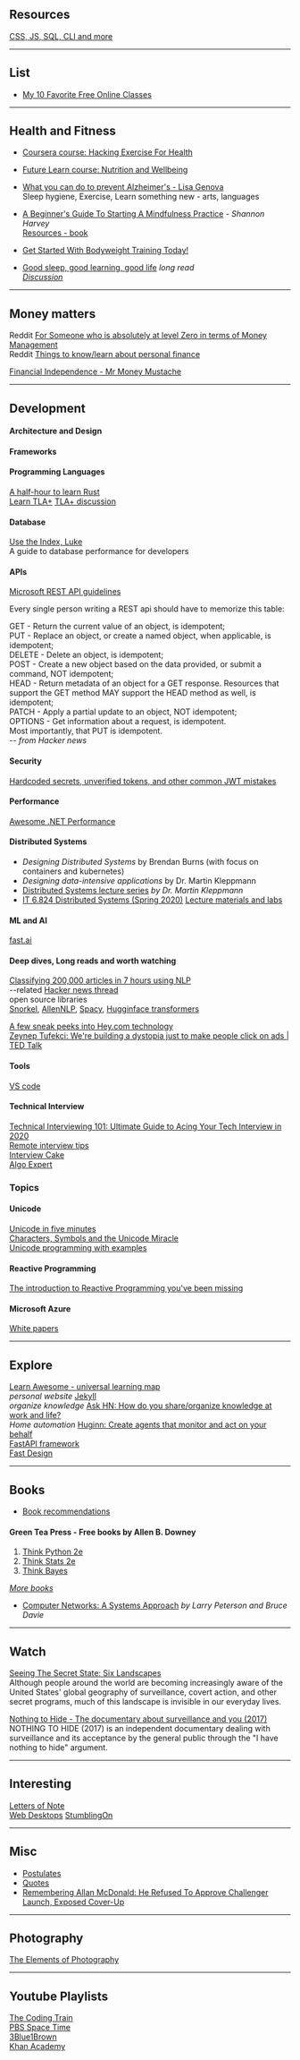 ## Resources
[CSS, JS, SQL, CLI and more](resources.md)

---

## List
- [My 10 Favorite Free Online Classes](https://www.scotthyoung.com/blog/2021/03/15/best-online-classes/)

---

## Health and Fitness
- [Coursera course: Hacking Exercise For Health](health/hackexercise.md)
- [Future Learn course: Nutrition and Wellbeing](health/nutrition-wellbeing.md)
- [What you can do to prevent Alzheimer's - Lisa Genova](https://www.ted.com/talks/lisa_genova_what_you_can_do_to_prevent_alzheimer_s#t-12210)  
Sleep hygiene, Exercise, Learn something new - arts, languages  
- [A Beginner's Guide To Starting A Mindfulness Practice](https://www.shannonharvey.com/blogs/blog/my-year-of-living-mindfully-a-beginners-guide-to-starting-a-mindfulness-practice) - _Shannon Harvey_  
[Resources - book](https://www.shannonharvey.com/blogs/resources)  

- [Get Started With Bodyweight Training Today!](https://www.nerdfitness.com/blog/work-out-at-home-at-the-office-or-anywhere-you-want-how-to-get-started-with-bodyweight-training-today/)  
- [Good sleep, good learning, good life](https://supermemo.guru/wiki/Good_sleep,_good_learning,_good_life) *long read*  
*[Discussion](https://news.ycombinator.com/item?id=24737026)*  

---

## Money matters
Reddit [For Someone who is absolutely at level Zero in terms of Money Management](https://www.reddit.com/r/IndiaInvestments/comments/9ltgni/for_someone_who_is_absolutely_at_level_zero_in/)  
Reddit [Things to know/learn about personal finance](https://www.reddit.com/r/IndiaInvestments/comments/hm07ba/things_to_knowlearn_about_personal_finance_before/)

[Financial Independence - Mr Money Mustache](https://vimeo.com/183016901)

---
## Development

#### Architecture and Design  

#### Frameworks


#### Programming Languages
[A half-hour to learn Rust](https://fasterthanli.me/blog/2020/a-half-hour-to-learn-rust/)  
[Learn TLA+](https://www.learntla.com/introduction/)
[TLA+ discussion](https://news.ycombinator.com/item?id=26385075)

#### Database
[Use the Index, Luke](https://use-the-index-luke.com/)  
A guide to database performance for developers  

#### APIs
[Microsoft REST API guidelines](https://github.com/Microsoft/api-guidelines/blob/master/Guidelines.md)

Every single person writing a REST api should have to memorize this table:

GET - Return the current value of an object, is idempotent;  
PUT - Replace an object, or create a named object, when applicable, is idempotent;  
DELETE - Delete an object, is idempotent;  
POST - Create a new object based on the data provided, or submit a command, NOT idempotent;  
HEAD - Return metadata of an object for a GET response. Resources that support the GET method MAY support the HEAD method as well, is idempotent;  
PATCH - Apply a partial update to an object, NOT idempotent;  
OPTIONS - Get information about a request, is idempotent.  
Most importantly, that PUT is idempotent.  
-- _from Hacker news_

#### Security
[Hardcoded secrets, unverified tokens, and other common JWT mistakes](https://r2c.dev/blog/2020/hardcoded-secrets-unverified-tokens-and-other-common-jwt-mistakes/)

#### Performance
[Awesome .NET Performance](https://github.com/adamsitnik/awesome-dot-net-performance)

#### Distributed Systems 
- _Designing Distributed Systems_ by Brendan Burns (with focus on containers and kubernetes)  
- _Designing data-intensive applications_ by Dr. Martin Kleppmann 
- [Distributed Systems lecture series](https://www.youtube.com/watch?v=UEAMfLPZZhE&list=PLeKd45zvjcDFUEv_ohr_HdUFe97RItdiB) *by Dr. Martin Kleppmann*  
- [IT 6.824 Distributed Systems (Spring 2020)](https://www.youtube.com/playlist?list=PLrw6a1wE39_tb2fErI4-WkMbsvGQk9_UB)
[Lecture materials and labs](http://nil.csail.mit.edu/6.824/2020/schedule.html)

#### ML and AI
[fast.ai](https://www.fast.ai)

#### Deep dives, Long reads and worth watching
[Classifying 200,000 articles in 7 hours using NLP](https://salt.agency/blog/nlp-and-stuff/)   
--related [Hacker news thread](https://news.ycombinator.com/item?id=23760109)  
open source libraries   
[Snorkel](https://github.com/snorkel-team/snorkel), [AllenNLP](https://github.com/allenai/allennlp), [Spacy](https://spacy.io/),
[Hugginface transformers](https://github.com/huggingface/transformers)

[A few sneak peeks into Hey.com technology](https://dev.to/borama/a-few-sneak-peeks-into-hey-com-technology-i-intro-4bjg)  
[Zeynep Tufekci: We're building a dystopia just to make people click on ads | TED Talk](https://www.ted.com/talks/zeynep_tufekci_we_re_building_a_dystopia_just_to_make_people_click_on_ads#t-1363329) 

#### Tools
[VS code](tools/vscode.md)

#### Technical Interview
[Technical Interviewing 101: Ultimate Guide to Acing Your Tech Interview in 2020](https://learntocodewith.me/posts/technical-interview/)  
[Remote interview tips](https://learntocodewith.me/posts/virtual-interview/)  
[Interview Cake](https://www.interviewcake.com)  
[Algo Expert](https://www.algoexpert.io/product)

### Topics

#### Unicode  
[Unicode in five minutes](https://richardjharris.github.io/unicode-in-five-minutes.html)  
[Characters, Symbols and the Unicode Miracle](https://www.youtube.com/watch?v=MijmeoH9LT4)  
[Unicode programming with examples](https://begriffs.com/posts/2019-05-23-unicode-icu.html)

#### Reactive Programming
[The introduction to Reactive Programming you've been missing](https://gist.github.com/staltz/868e7e9bc2a7b8c1f754)

#### Microsoft Azure  
[White papers](Azure/whitepapers.md)  

---
## Explore
[Learn Awesome - universal learning map](https://learnawesome.org/about)  
*personal website* [Jekyll](https://jekyllrb.com/docs/)  
*organize knowledge* [Ask HN: How do you share/organize knowledge at work and life?](https://news.ycombinator.com/item?id=21310030)  
*Home automation* [Huginn: Create agents that monitor and act on your behalf](https://news.ycombinator.com/item?id=21772610)   
[FastAPI framework](https://github.com/tiangolo/fastapi)  
[Fast Design](https://www.fast.design)

---
## Books
- [Book recommendations](books/recommendations.md)
#### Green Tea Press - Free books by Allen B. Downey
1. [Think Python 2e](https://greenteapress.com/wp/think-python-2e/)  
2. [Think Stats 2e](https://greenteapress.com/wp/think-stats-2e/)  
3. [Think Bayes](https://greenteapress.com/wp/think-bayes/)  

*[More books](https://greenteapress.com/wp/)*

- [Computer Networks: A Systems Approach](https://book.systemsapproach.org/)
*by Larry Peterson and Bruce Davie*


---
## Watch
[Seeing The Secret State: Six Landscapes](https://media.ccc.de/v/30C3_-_5604_-_en_-_saal_1_-_201312282300_-_seeing_the_secret_state_six_landscapes_-_trevor_paglen#t=6)  
Although people around the world are becoming increasingly aware of the United States' global geography of surveillance, covert action, and other secret programs, much of this landscape is invisible in our everyday lives.  

[Nothing to Hide - The documentary about surveillance and you (2017)](https://vimeo.com/189016018)  
NOTHING TO HIDE (2017) is an independent documentary dealing with surveillance and its acceptance by the general public through the "I have nothing to hide" argument.

---
## Interesting
[Letters of Note](https://lettersofnote.com/)  
[Web Desktops](https://simone.computer/#/webdesktops)
[StumblingOn](https://stumblingon.com/)

---
## Misc
- [Postulates](misc/postulates.md)
- [Quotes](misc/quotes.md)
- [Remembering Allan McDonald: He Refused To Approve Challenger Launch, Exposed Cover-Up](https://text.npr.org/974534021)

---
## Photography
[The Elements of Photography](https://photographylife.com/elements-of-photography)  

---

## Youtube Playlists  
[The Coding Train](https://www.youtube.com/feeds/videos.xml?channel_id=UCvjgXvBlbQiydffZU7m1_aw)  
[PBS Space Time](https://www.youtube.com/feeds/videos.xml?channel_id=UC7_gcs09iThXybpVgjHZ_7g)  
[3Blue1Brown](https://www.youtube.com/feeds/videos.xml?channel_id=UCYO_jab_esuFRV4b17AJtAw)  
[Khan Academy](https://www.youtube.com/feeds/videos.xml?channel_id=UC4a-Gbdw7vOaccHmFo40b9g)
